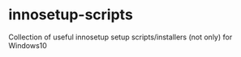 # innosetup-scripts
Collection of useful innosetup setup scripts/installers (not only) for Windows10

